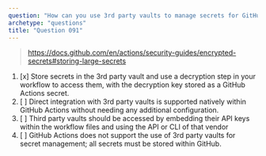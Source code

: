 ```yaml
---
question: "How can you use 3rd party vaults to manage secrets for GitHub Actions?"
archetype: "questions"
title: "Question 091"
---
```


> https://docs.github.com/en/actions/security-guides/encrypted-secrets#storing-large-secrets
1. [x] Store secrets in the 3rd party vault and use a decryption step in your workflow to access them, with the decryption key stored as a GitHub Actions secret.
1. [ ] Direct integration with 3rd party vaults is supported natively within GitHub Actions without needing any additional configuration.
1. [ ] Third party vaults should be accessed by embedding their API keys within the workflow files and using the API or CLI of that vendor
1. [ ] GitHub Actions does not support the use of 3rd party vaults for secret management; all secrets must be stored within GitHub.
